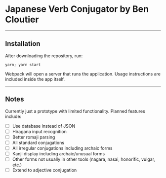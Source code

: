 # Japanese Verb Conjugator by Ben Cloutier

----

## Installation

After downloading the repository, run:

    yarn; yarn start

Webpack will open a server that runs the application. Usage instructions are included inside the app itself.

---

## Notes

Currently just a prototype with limited functionality. Planned features include:

- [ ] Use database instead of JSON
- [ ] Hiragana input recognition
- [ ] Better romaji parsing
- [ ] All standard conjugations
- [ ] All irregular conjugations including archaic forms
- [ ] Kanji display including archaic/unusual forms
- [ ] Other forms not usually in other tools (nagara, nasai, honorific, vulgar, etc.)
- [ ] Extend to adjective conjugation
